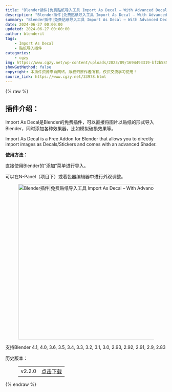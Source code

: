 ```yaml
---
title: "Blender插件|免费贴纸导入工具 Import As Decal – With Advanced Decal Shader v2.5.0"
description: "Blender插件|免费贴纸导入工具 Import As Decal – With Advanced Decal Shader v2.5.0"
summary: "Blender插件|免费贴纸导入工具 Import As Decal – With Advanced Decal Shader v2.5.0"
date: 2024-06-27 00:00:00
updated: 2024-06-27 00:00:00
author: blenderit
tags: 
    - Import As Decal
    - 贴纸导入插件
categories:
    - cgzy
img: https://www.cgzy.net/wp-content/uploads/2023/09/1694493319-bf2b585aaeb7a04.webp
showGetMethod: false
copyright: 本插件资源来自网络，版权归原作者所有，仅供交流学习使用！
source_link: https://www.cgzy.net/33978.html
---
```


{% raw %}
<div class="wp-block-pandastudio-title"><div class="title_style_01"><h2 id="h2-0">插件介绍：</h2></div></div><p class="is-style-text-indent-2em">Import As Decal是Blender的免费插件，可以直接将图片以贴纸的形式导入Blender，同时添加各种效果器，比如模拟破损效果等。</p><p>Import As Decal is a Free Addon for Blender that allows you to directly import images as Decals/Stickers and comes with an advanced Shader.</p><p><strong>使用方法：</strong></p><p>直接使用Blender的“添加”菜单进行导入。</p><p>可以在N-Panel（项目下）或着色器编辑器中进行外观调整。</p><div class="wp-block-image is-style-border-round-and-with-shadow">
<figure class="aligncenter size-full"><img fetchpriority="high" decoding="async" width="920" height="485" src="https://www.cgzy.net/wp-content/uploads/2023/09/1694493006-b11a91486c3d526.webp" class="wp-image-33980" title="Blender插件|免费贴纸导入工具 Import As Decal – With Advanced Decal Shader v2.5.0" alt="Blender插件|免费贴纸导入工具 Import As Decal – With Advanced Decal Shader v2.5.0"></figure></div><div class="wp-block-pandastudio-tips"><div class="tip success "><p>支持Blender 4.1, 4.0, 3.6, 3.5, 3.4, 3.3, 3.2, 3.1, 3.0, 2.93, 2.92, 2.91, 2.9, 2.83</p>
</div></div><div class="wp-block-pandastudio-title"><div class="title_style_01"><p>历史版本：</p></div></div><figure class="wp-block-table has-medium-font-size"><table><tbody><tr><td>v2.2.0</td><td><a href="https://www.cgzy.net/go?_=87d41d5e15aHR0cHM6Ly9wYW4uYmFpZHUuY29tL3MvMU4wY2xqUkl6SHBoWnZKRHN0ZjFYV1E%2FcHdkPW02cjE%3D" target="_blank">点击下载</a></td></tr></tbody></table></figure>
<div style="display: none">cgzy</div>
{% endraw %}